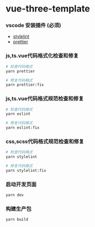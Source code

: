 # vue-three-template
### vscode 安装插件 (**必须**)

- [stylelint](https://marketplace.visualstudio.com/items?itemName=stylelint.vscode-stylelint)
- [prettier](https://marketplace.visualstudio.com/items?itemName=esbenp.prettier-vscode)


### js,ts.vue代码格式化检查和修复
```bash
# 检查代码格式
yarn prettier

# 修复代码格式
yarn prettier:fix
```

### js,ts.vue代码格式规范检查和修复
```bash
# 检查代码格式
yarn eslint

# 修复代码格式
yarn eslint:fix
```

### css,scss代码格式规范检查和修复
```bash
# 检查代码格式
yarn stylelint

# 修复代码格式
yarn stylelint:fix
```

### 启动开发页面
```bash
yarn dev
```

### 构建生产包
```bash
yarn build
```